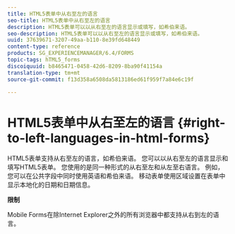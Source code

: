 ```yaml
---
title: HTML5表单中从右至左的语言
seo-title: HTML5表单中从右至左的语言
description: HTML5表单可以以从右至左的语言显示或填写，如希伯来语。
seo-description: HTML5表单可以以从右至左的语言显示或填写，如希伯来语。
uuid: 37639671-3207-49aa-b110-8e39fd648449
content-type: reference
products: SG_EXPERIENCEMANAGER/6.4/FORMS
topic-tags: hTML5_forms
discoiquuid: b8465471-0458-42d6-8209-8ba90f41154a
translation-type: tm+mt
source-git-commit: f13d358a6508da5813186ed61f959f7a84e6c19f

---
```



# HTML5表单中从右至左的语言 {#right-to-left-languages-in-html-forms}

HTML5表单支持从右至左的语言，如希伯来语。 您可以以从右至左的语言显示和填写HTML5表单。 您使用的是同一种形式的从右至左和从左至右语言。 例如，您可以在公共字段中同时使用英语和希伯来语。 移动表单使用区域设置在表单中显示本地化的日期和日期信息。

**限制**

Mobile Forms在除Internet Explorer之外的所有浏览器中都支持从右到左的语言。

